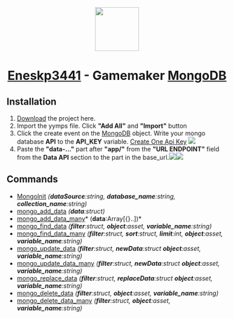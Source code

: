<div align="center" style="text-align: center;">
<img src="https://avatars.githubusercontent.com/u/100702845?v=4" height="100">
<h1><a href="https://github.com/Eneskp3441">Eneskp3441</a> - Gamemaker <a href="https://www.mongodb.com">MongoDB</a></h1>
</div>

## Installation
1. [Download](https://github.com/Eneskp3441/GamemakerMongoDB/releases "Download") the project here.
1. Import the yymps file. Click **"Add All"** and **"Import"** button
1. Click the create event on the [MongoDB](https://www.mongodb.com "MongoDB") object. Write your mongo database **API** to the **API_KEY** variable. [Create One Api Key](https://docs.atlas.mongodb.com/tutorial/configure-api-access/organization/create-one-api-key/ "Create One Api Key")
![](https://i.hizliresim.com/7t64a0i.png)
1. Paste the **"data-..."** part after **"app/"** from the **"URL ENDPOINT"** field from the **Data API** section to the part in the base_url.![](https://i.hizliresim.com/3ajp4r8.png)![](https://i.hizliresim.com/mu9c3zs.png)
## Commands
- [MongoInit](https://github.com/Eneskp3441/GamemakerMongoDB/tree/main/Categories/MongoInit "MongoInit") *(**dataSource**:string, **database_name**:string, **collection_name**:string)*
- [mongo_add_data](https://github.com/Eneskp3441/GamemakerMongoDB/tree/main/Categories/MongoAddData "mongo_add_data") *(**data**:struct)*
- [mongo_add_data_many](https://github.com/Eneskp3441/GamemakerMongoDB/tree/main/Categories/MongoAddDataMany "mongo_add_data_many")* (**data**:Array[{}..])*
- [mongo_find_data](https://github.com/Eneskp3441/GamemakerMongoDB/tree/main/Categories/MongoFindData "mongo_find_data") *(**filter**:struct, **object**:asset, **variable_name**:string)*
- [mongo_find_data_many](https://github.com/Eneskp3441/GamemakerMongoDB/tree/main/Categories/MongoFindDataMany "mongo_find_data_many") *(**filter**:struct, **sort**:struct, **limit**:int, **object**:asset, **variable_name**:string)*
- [mongo_update_data](https://github.com/Eneskp3441/GamemakerMongoDB/tree/main/Categories/MongoUpdateData "mongo_update_data") *(**filter**:struct, **newData**:struct **object**:asset, **variable_name**:string)*
- [mongo_update_data_many](https://github.com/Eneskp3441/GamemakerMongoDB/tree/main/Categories/MongoUpdateDataMany "mongo_update_data_many") *(**filter**:struct, **newData**:struct **object**:asset, **variable_name**:string)*
- [mongo_replace_data](https://github.com/Eneskp3441/GamemakerMongoDB/tree/main/Categories/MongoReplaceData "mongo_replace_data") *(**filter**:struct, **replaceData**:struct **object**:asset, **variable_name**:string)*
- [mongo_delete_data](https://github.com/Eneskp3441/GamemakerMongoDB/tree/main/Categories/MongoDeleteData) *(**filter**:struct, **object**:asset, **variable_name**:string)*
- [mongo_delete_data_many](https://github.com/Eneskp3441/GamemakerMongoDB/tree/main/Categories/MongoDeleteDataMany "mongo_delete_data_many") *(**filter**:struct, **object**:asset, **variable_name**:string)*
